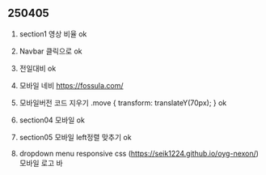 ## 250405

1. section1 영상 비율  ok
2. Navbar 클릭으로 ok
3. 전일대비 ok

4. 모바일 네비 https://fossula.com/
5. 모바일버전 코드 지우기
.move {
    transform: translateY(70px);
}
ok

6. section04 모바일 ok
7. section05 모바일 left정렬 맞추기 ok

8. dropdown menu responsive css (https://seik1224.github.io/oyg-nexon/)
모바일
로고       바
